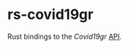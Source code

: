 # rs-covid19gr
Rust bindings to the *Covid19gr* [API](https://github.com/Covid-19-Response-Greece/covid19-greece-api).
